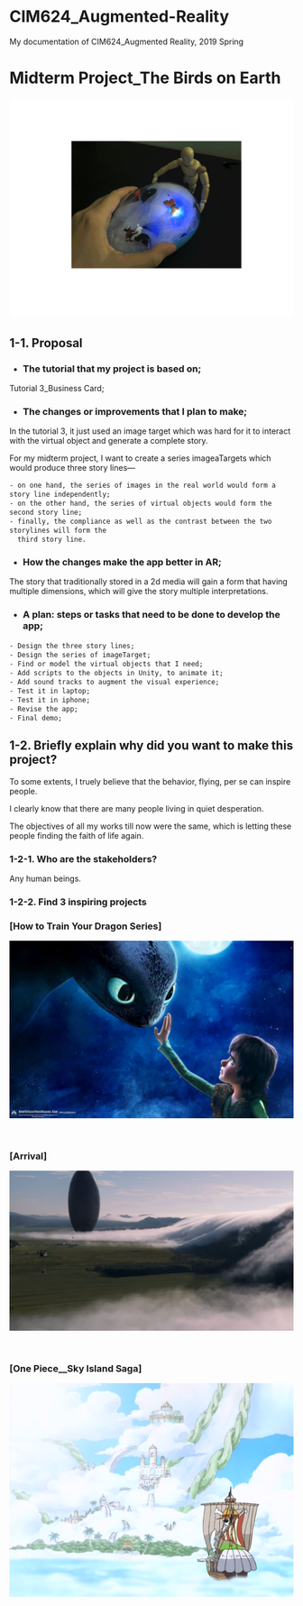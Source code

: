 # CIM624_Augmented-Reality
My documentation of CIM624_Augmented Reality, 2019 Spring

# Midterm Project_The Birds on Earth

![](https://github.com/yuanfang313/CIM642_Physical_Computing/blob/master/Midterm%20Project/Assets/Midterm_01.gif?raw=true)

 ## 1-1. Proposal
 
* ### The tutorial that my project is based on;
Tutorial 3_Business Card;

* ### The changes or improvements that I plan to make;
In the tutorial 3, it just used an image target which was hard for it to interact with the virtual object and generate a complete story.

For my midterm project, I want to create a series imageaTargets which would produce three story lines—
```
- on one hand, the series of images in the real world would form a story line independently;
- on the other hand, the series of virtual objects would form the second story line; 
- finally, the compliance as well as the contrast between the two storylines will form the 
  third story line. 
```
* ### How the changes make the app better in AR;

The story that traditionally stored in a 2d media will gain a form that having multiple dimensions, which will give the story multiple interpretations. 

* ###  A plan: steps or tasks that need to be done to develop the app;

```
- Design the three story lines;
- Design the series of imageTarget;
- Find or model the virtual objects that I need;
- Add scripts to the objects in Unity, to animate it;
- Add sound tracks to augment the visual experience;
- Test it in laptop; 
- Test it in iphone;
- Revise the app;
- Final demo;
```

## 1-2. Briefly explain why did you want to make this project?
  
  To some extents, I truely believe that the behavior, flying, per se can inspire people.
  
  I clearly know that there are many people living in quiet desperation. 
  
  The objectives of all my works till now were the same, which is letting these people finding the faith of life again. 
  
  ### 1-2-1. Who are the stakeholders?

Any human beings.


### 1-2-2. Find 3 inspiring projects


 ### [How to Train Your Dragon Series]

![](https://github.com/yuanfang313/CIM624_Augmented-Reality/blob/master/Assets/Insperation01_How%20to%20Train%20Your%20Dragon.jpg?raw=true)
  
  &nbsp;
  
### [Arrival]

  ![](https://github.com/yuanfang313/CIM624_Augmented-Reality/blob/master/Assets/Inspiration02_Arrival.png?raw=true)
  
  &nbsp;
  
### [One Piece__Sky Island Saga]

  ![](https://github.com/yuanfang313/CIM624_Augmented-Reality/blob/master/Assets/Inspiration03_One%20Piece_Sky%20Island%20Saga1.png?raw=true)
  
  
  

  
  
  




